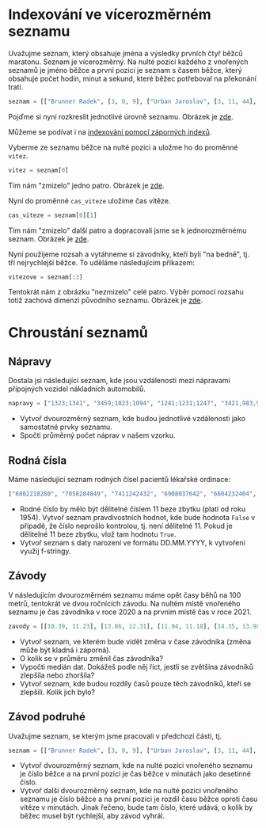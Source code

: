 # Indexování ve vícerozměrném seznamu

Uvažujme seznam, který obsahuje jména a výsledky prvních čtyř běžců maratonu. Seznam je vícerozměrný. Na nulté pozici každého z vnořených seznamů je jméno běžce a první pozici je seznam s časem běžce, který obsahuje počet hodin, minut a sekund, které běžec potřeboval na překonání trati.

```py
seznam = [["Brunner Radek", [3, 0, 9], ["Urban Jaroslav", [3, 11, 44], ["Andrle Jakub", [3, 12, 21], ["Fiala Stanislav", [3, 13, 31]]
```

Pojďme si nyní rozkreslit jednotlivé úrovně seznamu. Obrázek je [zde](images/Indexování-Page-1.drawio.svg).

Můžeme se podívat i na [indexování pomocí záporných indexů](images/Indexování-Page-2.drawio.svg).

Vyberme ze seznamu běžce na nulté pozici a uložme ho do proměnné `vitez`.

```py
vitez = seznam[0]
```

Tím nám "zmizelo" jedno patro. Obrázek je [zde](images/Indexování-Page-3.drawio.svg).

Nyní do proměnné `cas_viteze` uložíme čas vítěze.

```py
cas_viteze = seznam[0][1]
```

Tím nám "zmizelo" další patro a dopracovali jsme se k jednorozměrnému seznam. Obrázek je [zde](images/Indexování-Page-4.drawio.svg).

Nyní použijeme rozsah a vytáhneme si závodníky, kteří byli "na bedně", tj. tři nejrychlejší běžce. To uděláme následujícím příkazem:

```py
vitezove = seznam[:3]
```

Tentokrát nám z obrázku "nezmizelo" celé patro. Výběr pomocí rozsahu totiž zachová dimenzi původního seznamu. Obrázek je [zde](images/Indexování-Page-3.drawio.svg).

# Chroustání seznamů

## Nápravy

Dostala jsi následující seznam, kde jsou vzdálenosti mezi nápravami přípojných vozidel nákladních automobilů.

```py
napravy = ["1323;1341", "3459;1023;1094", "1241;1231;1247", "3421,983,956,954", "3981"]
```

* Vytvoř dvourozměrný seznam, kde budou jednotlivé vzdálenosti jako samostatné prvky seznamu.
* Spočti průměrný počet náprav v našem vzorku.

## Rodná čísla

Máme následující seznam rodných čísel pacientů lékařské ordinace:

```py
["6802218280", "7058284849", "7411242432", "6908037642", "6604232404", "7904017748", "9154056219", "9462207975", "8712123974"]
```

* Rodné číslo by mělo být dělitelné číslem 11 beze zbytku (platí od roku 1954). Vytvoř seznam pravdivostních hodnot, kde bude hodnota `False` v případě, že číslo neprošlo kontrolou, tj. není dělitelné 11. Pokud je dělitelné 11 beze zbytku, vlož tam hodnotu `True`.
* Vytvoř seznam s daty narození ve formátu DD.MM.YYYY, k vytvoření využij f-stringy.

## Závody

V následujícím dvourozměrném seznamu máme opět časy běhů na 100 metrů, tentokrát ve dvou ročnících závodu. Na nultém místě vnořeného seznamu je čas závodníka v roce 2020 a na prvním místě čas v roce 2021.

```py
zavody = [[10.39, 11.23], [13.86, 12.31], [11.94, 11.18], [14.35, 13.98], [12.64, 15.48], [11.24, 10.95], [13.37, 12.39]]
```

* Vytvoř seznam, ve kterém bude vidět změna v čase závodníka (změna může být kladná i záporná).
* O kolik se v průměru změnil čas závodníka?
* Vypočti medián dat. Dokážeš podle něj říct, jestli se zvětšina závodníků zlepšíla nebo zhoršila?
* Vytvoř seznam, kde budou rozdíly časů pouze těch závodníků, kteří se zlepšili. Kolik jich bylo?

## Závod podruhé

Uvažujme seznam, se kterým jsme pracovali v předchozí části, tj.

```py
seznam = [["Brunner Radek", [3, 0, 9], ["Urban Jaroslav", [3, 11, 44], ["Andrle Jakub", [3, 12, 21], ["Fiala Stanislav", [3, 13, 31]]
```

- Vytvoř dvourozměrný seznam, kde na nulté pozici vnořeného seznamu je číslo běžce a na první pozici je čas běžce v minutách jako desetinné číslo.
- Vytvoř další dvourozměrný seznam, kde na nulté pozici vnořeného seznamu je číslo běžce a na první pozici je rozdíl času běžce oproti času vítěze v minutách. Jinak řečeno, bude tam číslo, které udává, o kolik by běžec musel být rychlejší, aby závod vyhrál.
